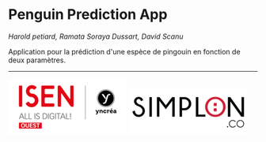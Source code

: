 # Penguin Prediction App 

*Harold petiard, Ramata Soraya Dussart, David Scanu*

Application pour la prédiction d'une espèce de pingouin en fonction de deux paramètres.

---

<picture>
  <img alt="Logo ISEN" src="./img/logo-isen-small.png">
</picture>

<picture>
  <img alt="Logo SIMPLON" src="./img/logo-simplon-small.png">
</picture>